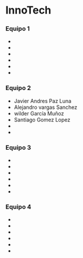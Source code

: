 # InnoTech

### Equipo 1
-
-
-
-
-
-


### Equipo 2
- Javier Andres Paz Luna
- Alejandro vargas Sanchez
- wilder García Muñoz
- Santiago Gomez Lopez
-
-

### Equipo 3
-
-
-
-
-
-


### Equipo 4
-
-
-
-
-
-
